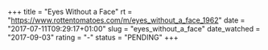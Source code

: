 +++
title = "Eyes Without a Face"
rt = "https://www.rottentomatoes.com/m/eyes_without_a_face_1962"
date = "2017-07-11T09:29:17+01:00"
slug = "eyes_without_a_face"
date_watched = "2017-09-03"
rating = "-"
status = "PENDING"
+++